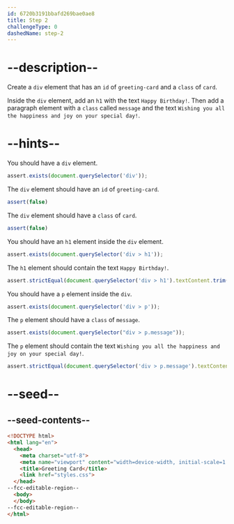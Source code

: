 ```yaml
---
id: 6720b3191bbafd269bae0ae8
title: Step 2
challengeType: 0
dashedName: step-2
---
```


# --description--

Create a `div` element that has an `id` of `greeting-card` and a `class` of `card`.

Inside the `div` element, add an `h1` with the text `Happy Birthday!`. Then add a paragraph element with a `class` called `message` and the text `Wishing you all the happiness and joy on your special day!`.

# --hints--

You should have a `div` element.

```js
assert.exists(document.querySelector('div'));
```

The `div` element should have an `id` of `greeting-card`.

```js
assert(false)
```

The `div` element should have a `class` of `card`.

```js
assert(false)
```

You should have an `h1` element inside the `div` element.

```js
assert.exists(document.querySelector('div > h1'));
```

The `h1` element should contain the text `Happy Birthday!`.

```js
assert.strictEqual(document.querySelector('div > h1').textContent.trim(), 'Happy Birthday!');
```

You should have a `p` element inside the `div`.

```js
assert.exists(document.querySelector('div > p'));
```

The `p` element should have a `class` of `message`.

```js
assert.exists(document.querySelector("div > p.message"));
```

The `p` element should contain the text `Wishing you all the happiness and joy on your special day!`.

```js
assert.strictEqual(document.querySelector('div > p.message').textContent.trim(), 'Wishing you all the happiness and joy on your special day!');
```

# --seed--

## --seed-contents--

```html
<!DOCTYPE html>
<html lang="en">
  <head>
    <meta charset="utf-8">
    <meta name="viewport" content="width=device-width, initial-scale=1.0">
    <title>Greeting Card</title>
    <link href="styles.css">
  </head>
--fcc-editable-region--
  <body>
  </body>
--fcc-editable-region--
</html>

```

```css

````
